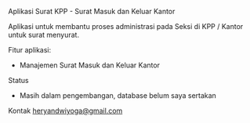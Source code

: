 Aplikasi Surat KPP - Surat Masuk dan Keluar Kantor

Aplikasi untuk membantu proses administrasi pada Seksi di KPP / Kantor untuk surat menyurat.

Fitur aplikasi:
- Manajemen Surat Masuk dan Keluar Kantor

Status
- Masih dalam pengembangan, database belum saya sertakan

Kontak
heryandwiyoga@gmail.com